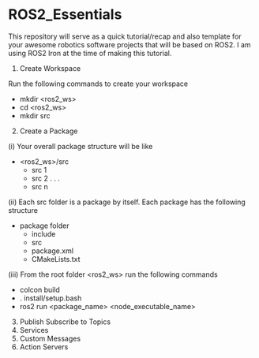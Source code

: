 # ROS2_Essentials


This repository will serve as a quick tutorial/recap and also template for your awesome robotics software projects that will be based on ROS2. I am using ROS2 Iron at the time of making this tutorial.


1. Create Workspace

Run the following commands to create your workspace
- mkdir <ros2_ws>
- cd <ros2_ws>
- mkdir src


2. Create a Package

(i) Your overall package structure will be like
  - <ros2_ws>/src
      - src 1
      - src 2
      .
      .
      .
      - src n

(ii) Each src folder is a package by itself. Each package has the following structure
  - package folder
    - include
    - src
    - package.xml
    - CMakeLists.txt


(iii) From the root folder <ros2_ws> run the following commands
- colcon build
- . install/setup.bash
- ros2 run <package_name> <node_executable_name>


3. Publish Subscribe to Topics
4. Services
5. Custom Messages
6. Action Servers
